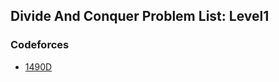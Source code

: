 ## Divide And Conquer Problem List: Level1


### Codeforces
- [1490D](non_overlapping_subproblem/divide_and_conquer/l1-cf-1490D)


